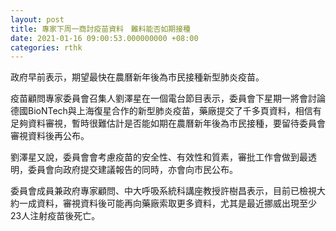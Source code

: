 ```yaml
---
layout: post
title: 專家下周一商討疫苗資料　難料能否如期接種
date: 2021-01-16 09:00:53.000000000 +08:00
categories: rthk
---
```


政府早前表示，期望最快在農曆新年後為市民接種新型肺炎疫苗。

疫苗顧問專家委員會召集人劉澤星在一個電台節目表示，委員會下星期一將會討論德國BioNTech與上海復星合作的新型肺炎疫苗，藥廠提交了千多頁資料，相信有足夠資料審視，暫時很難估計是否能如期在農曆新年後為市民接種，要留待委員會審視資料後再公布。

劉澤星又說，委員會會考慮疫苗的安全性、有效性和質素，審批工作會做到最透明，委員會向政府提交建議報告的同時，亦會向市民公布。

委員會成員兼政府專家顧問、中大呼吸系統科講座教授許樹昌表示，目前已檢視大約一成資料，審視資料後可能再向藥廠索取更多資料，尤其是最近挪威出現至少23人注射疫苗後死亡。
